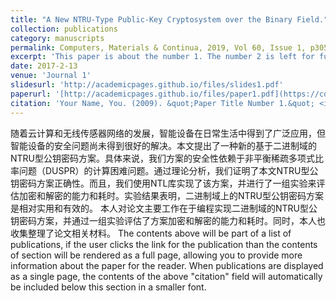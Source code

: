 ```yaml
---
title: "A New NTRU-Type Public-Key Cryptosystem over the Binary Field."
collection: publications
category: manuscripts
permalink: Computers, Materials & Continua, 2019, Vol 60, Issue 1, p305
excerpt: 'This paper is about the number 1. The number 2 is left for future work.'
date: 2017-2-13
venue: 'Journal 1'
slidesurl: 'http://academicpages.github.io/files/slides1.pdf'
paperurl: '[http://academicpages.github.io/files/paper1.pdf](https://cdn.techscience.cn/files/cmc/2019/v60n1/20190626060618_31250.pdf)'
citation: 'Your Name, You. (2009). &quot;Paper Title Number 1.&quot; <i>Journal 1</i>. 1(1).'
---
```

随着云计算和无线传感器网络的发展，智能设备在日常生活中得到了广泛应用，但智能设备的安全问题尚未得到很好的解决。本文提出了一种新的基于二进制域的NTRU型公钥密码方案。具体来说，我们方案的安全性依赖于非平衡稀疏多项式比率问题（DUSPR）的计算困难问题。通过理论分析，我们证明了本文NTRU型公钥密码方案正确性。而且，我们使用NTL库实现了该方案，并进行了一组实验来评估加密和解密的能力和耗时。实验结果表明，二进制域上的NTRU型公钥密码方案是相对实用和有效的。
本人对论文主要工作在于编程实现二进制域的NTRU型公钥密码方案，并通过一组实验评估了方案加密和解密的能力和耗时。同时，本人也收集整理了论文相关材料。
The contents above will be part of a list of publications, if the user clicks the link for the publication than the contents of section will be rendered as a full page, allowing you to provide more information about the paper for the reader. When publications are displayed as a single page, the contents of the above "citation" field will automatically be included below this section in a smaller font.
